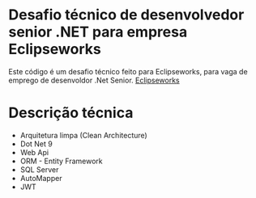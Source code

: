 # Desafio técnico de desenvolvedor senior .NET para empresa Eclipseworks
Este código é um desafio técnico feito para Eclipseworks, para vaga de emprego de desenvoldor .Net Senior.
[Eclipseworks](https://eclipseworks.com.br/)
# Descrição técnica
- Arquitetura limpa (Clean Architecture)
- Dot Net 9
- Web Api
- ORM - Entity Framework
- SQL Server
- AutoMapper
- JWT